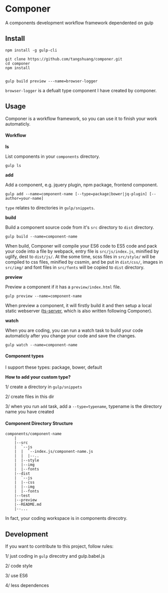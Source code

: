 # Componer

A components development workflow framework dependented on gulp

## Install

```
npm install -g gulp-cli

git clone https://github.com/tangshuang/componer.git
cd componer
npm install


gulp build preview ---name=browser-logger
```

`browser-logger` is a defualt type component I have created by componer.

## Usage

Componer is a workflow framework, so you can use it to finish your work automaticly.

#### Workflow

**ls**

List components in your `components` directory.

```
gulp ls
```

**add**

Add a component, e.g. jquery plugin, npm package, frontend component.

```
gulp add --name=component-name [--type=package|bower|jq-plugin] [--author=your-name]
```

`type` relates to directories in `gulp/snippets`.

**build**

Build a component source code from it's `src` directory to `dist` directory.

```
gulp build --name=component-name
```

When build, Componer will compile your ES6 code to ES5 code and pack your code into a file by webpack, entry file is `src/js/index.js`, minified by uglify, dest to `dist/js/`. At the some time, scss files in `src/style/` will be compiled to css files, minified by cssmin, and be put in `dist/css/`, images in `src/img/` and font files in `src/fonts` will be copied to `dist` directory.

**preview**

Preview a component if it has a `preview/index.html` file.

```
gulp preview --name=component-name
```

When preview a component, it will firstly build it and then setup a local static webserver ([ts-server](https://github.com/tangshuang/ts-server), which is also written following Componer).

**watch**

When you are coding, you can run a watch task to build your code automaticly after you change your code and save the changes.

```
gulp watch --name=component-name
```

#### Component types

I support these types: package, bower, default

**How to add your custom type?**

1/ create a directory in `gulp/snippets`

2/ create files in this dir

3/ when you run `add` task, add a `--type=typename`, typename is the directory name you have created

#### Component Directory Structure

```
components/component-name
	|
	|--src
	|  `--js
	|  |  `--index.js/component-name.js
	|  |  |--..
	|  |--style
	|  |--img
	|  |--fonts
	|--dist
	|  `--js
	|  |--css
	|  |--img
	|  |--fonts
	|--test
	|--preview
	|--README.md
	|--...
```

In fact, your coding workspace is in components direcotry.

## Development

If you want to contribute to this project, follow rules:

1/ just coding in `gulp` direcotry and gulp.babel.js

2/ code style

3/ use ES6

4/ less dependences